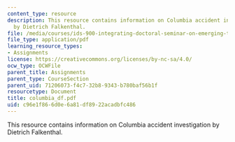```yaml
---
content_type: resource
description: This resource contains information on Columbia accident investigation
  by Dietrich Falkenthal.
file: /media/courses/ids-900-integrating-doctoral-seminar-on-emerging-technologies-fall-2005/c96e1f866d0e6a81df8922acadbfc486_columbia_df.pdf
file_type: application/pdf
learning_resource_types:
- Assignments
license: https://creativecommons.org/licenses/by-nc-sa/4.0/
ocw_type: OCWFile
parent_title: Assignments
parent_type: CourseSection
parent_uid: 71206073-f4c7-32b8-9343-b780baf56b1f
resourcetype: Document
title: columbia_df.pdf
uid: c96e1f86-6d0e-6a81-df89-22acadbfc486
---
```

This resource contains information on Columbia accident investigation by Dietrich Falkenthal.